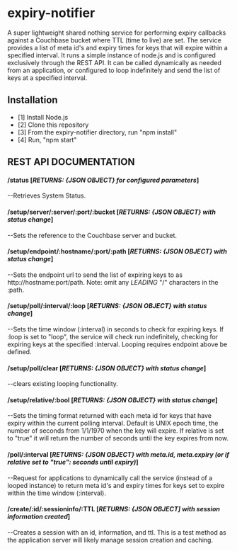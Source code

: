 expiry-notifier
===============

A super lightweight shared nothing service for performing expiry callbacks against a Couchbase bucket where TTL (time to live) are set.   The service provides a list of meta id's and expiry times for keys that will expire within a specified interval.   It runs a simple instance of node.js and is configured exclusively through the REST API.  It can be called dynamically as needed from an application, or configured to loop indefinitely and send the list of keys at a specified interval.   

## Installation
 - [1] Install Node.js
 - [2] Clone this repository
 - [3] From the expiry-notifier directory, run "npm install"
 - [4] Run, "npm start"

## REST API DOCUMENTATION
#### /status [**_RETURNS: {JSON OBJECT} for configured parameters_**] 								
--Retrieves System Status.

#### /setup/server/:server/:port/:bucket	[**_RETURNS: {JSON OBJECT} with status change_**]
--Sets the reference to the Couchbase server and bucket.   

#### /setup/endpoint/:hostname/:port/:path  [**_RETURNS: {JSON OBJECT} with status change_**]
--Sets the endpoint url to send the list of expiring keys to as http://hostname:port/path.  Note: omit any *LEADING* "/" characters in the :path.   
  
#### /setup/poll/:interval/:loop [**_RETURNS: {JSON OBJECT} with status change_**]
--Sets the time window (:interval) in seconds to check for expiring keys.  If :loop is set to "loop", the service will check run indefinitely, checking for expiring keys at the specified :interval. Looping requires endpoint above be defined.  

#### /setup/poll/clear  [**_RETURNS: {JSON OBJECT} with status change_**]
--clears existing looping functionality.  
  
#### /setup/relative/:bool  [**_RETURNS: {JSON OBJECT} with status change_**]
--Sets the timing format returned with each meta id for keys that have expiry within the current polling interval.  Default is UNIX epoch time, the number of seconds from 1/1/1970 when the key will expire.  If relative is set to "true" it will return the number of seconds until the key expires from now.    

#### /poll/:interval [**_RETURNS: {JSON OBJECT} with meta.id, meta.expiry (or if relative set to "true": seconds until expiry)_**]
--Request for applications to dynamically call the service (instead of a looped instance) to return meta id's and expiry times for keys set to expire within the time window (:interval).
   
#### /create/:id/:sessioninfo/:TTL [**_RETURNS: {JSON OBJECT] with session information created_**]
--Creates a session with an id, information, and ttl.  This is a test method as the application server will likely manage session creation and caching.  
   
